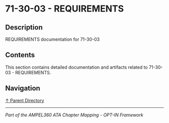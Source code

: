 # 71-30-03 - REQUIREMENTS

## Description

REQUIREMENTS documentation for 71-30-03

## Contents

This section contains detailed documentation and artifacts related to 71-30-03 - REQUIREMENTS.

## Navigation

[↑ Parent Directory](../README.md)

---

*Part of the AMPEL360 ATA Chapter Mapping - OPT-IN Framework*
